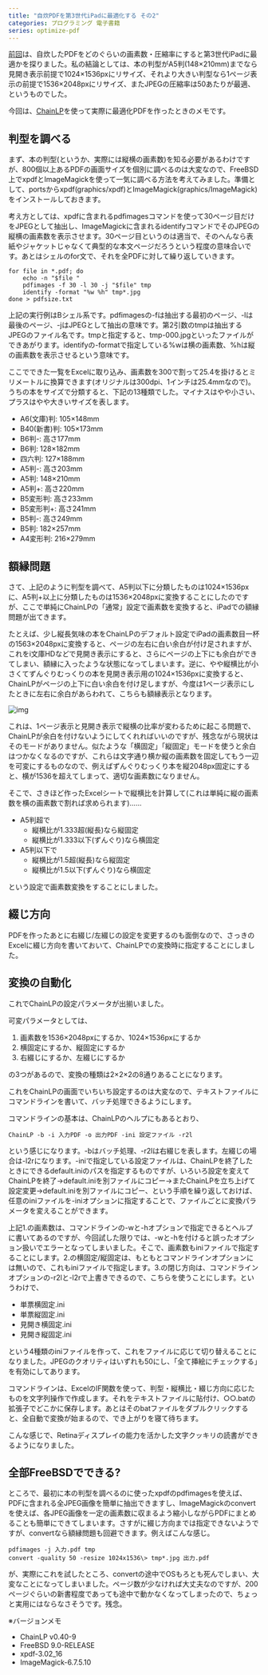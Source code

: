 ```yaml
---
title: "自炊PDFを第3世代iPadに最適化する その2"
categories: プログラミング 電子書籍
series: optimize-pdf
---
```


[前回](20120325.html)は、自炊したPDFをどのぐらいの画素数・圧縮率にすると第3世代iPadに最適かを探りました。私の結論としては、本の判型がA5判(148×210mm)までなら見開き表示前提で1024×1536pxにリサイズ、それより大きい判型なら1ページ表示の前提で1536×2048pxにリサイズ、またJPEGの圧縮率は50あたりが最適、というものでした。

今回は、[ChainLP](http://no722.cocolog-nifty.com/blog/chainlp/)を使って実際に最適化PDFを作ったときのメモです。

## 判型を調べる

まず、本の判型(というか、実際には縦横の画素数)を知る必要があるわけですが、800個以上あるPDFの画面サイズを個別に調べるのは大変なので、FreeBSD上でxpdfとImageMagickを使って一気に調べる方法を考えてみました。準備として、portsからxpdf(graphics/xpdf)とImageMagick(graphics/ImageMagick)をインストールしておきます。

考え方としては、xpdfに含まれるpdfimagesコマンドを使って30ページ目だけをJPEGとして抽出し、ImageMagickに含まれるidentifyコマンドでそのJPEGの縦横の画素数を表示させます。30ページ目というのは適当で、そのへんなら表紙やジャケットじゃなくて典型的な本文ページだろうという程度の意味合いです。あとはシェルのfor文で、それを全PDFに対して繰り返していきます。

```shell
for file in *.pdf; do
    echo -n "$file "
    pdfimages -f 30 -l 30 -j "$file" tmp
    identify -format "%w %h" tmp*.jpg
done > pdfsize.txt
```

上記の実行例はBシェル系です。pdfimagesの-fは抽出する最初のページ、-lは最後のページ、-jはJPEGとして抽出の意味です。第2引数のtmpは抽出するJPEGのファイル名です。tmpと指定すると、tmp-000.jpgといったファイルができあがります。identifyの-formatで指定している%wは横の画素数、%hは縦の画素数を表示させるという意味です。

ここでできた一覧をExcelに取り込み、画素数を300で割って25.4を掛けるとミリメートルに換算できます(オリジナルは300dpi、1インチは25.4mmなので)。うちの本をサイズで分類すると、下記の13種類でした。マイナスはやや小さい、プラスはやや大きいサイズを表します。

- A6(文庫)判: 105×148mm
- B40(新書)判: 105×173mm
- B6判-: 高さ177mm
- B6判: 128×182mm
- 四六判: 127×188mm
- A5判-: 高さ203mm
- A5判: 148×210mm
- A5判+: 高さ220mm
- B5変形判: 高さ233mm
- B5変形判+: 高さ241mm
- B5判-: 高さ249mm
- B5判: 182×257mm
- A4変形判: 216×279mm

## 額縁問題

さて、上記のように判型を調べて、A5判以下に分類したものは1024×1536pxに、A5判+以上に分類したものは1536×2048pxに変換することにしたのですが、ここで単純にChainLPの「通常」設定で画素数を変換すると、iPadでの額縁問題が出てきます。

たとえば、少し縦長気味の本をChainLPのデフォルト設定でiPadの画素数目一杯の1563×2048pxに変換すると、ページの左右に白い余白が付け足されますが、これをi文庫HDなどで見開き表示にすると、さらにページの上下にも余白ができてしまい、額縁に入ったような状態になってしまいます。逆に、やや縦横比が小さくてずんぐりむっくりの本を見開き表示用の1024×1536pxに変換すると、ChainLPがページの上下に白い余白を付け足しますが、今度は1ページ表示にしたときに左右に余白があらわれて、こちらも額縁表示となります。

![img](img/20120401-001.png)

これは、1ページ表示と見開き表示で縦横の比率が変わるために起こる問題で、ChainLPが余白を付けないようにしてくれればいいのですが、残念ながら現状はそのモードがありません。似たような「横固定」「縦固定」モードを使うと余白はつかなくなるのですが、これらは文字通り横か縦の画素数を固定してもう一辺を可変にするものなので、例えばずんぐりむっくり本を縦2048px固定にすると、横が1536を超えてしまって、適切な画素数になりません。

そこで、さきほど作ったExcelシートで縦横比を計算して(これは単純に縦の画素数を横の画素数で割れば求められます)……

- A5判超で
  - 縦横比が1.333超(縦長)なら縦固定
  - 縦横比が1.333以下(ずんぐり)なら横固定
- A5判以下で
  - 縦横比が1.5超(縦長)なら縦固定
  - 縦横比が1.5以下(ずんぐり)なら横固定

という設定で画素数変換をすることにしました。

## 綴じ方向

PDFを作ったあとに右綴じ/左綴じの設定を変更するのも面倒なので、さっきのExcelに綴じ方向を書いておいて、ChainLPでの変換時に指定することにしました。

## 変換の自動化

これでChainLPの設定パラメータが出揃いました。

可変パラメータとしては、

1. 画素数を1536×2048pxにするか、1024×1536pxにするか
1. 横固定にするか、縦固定にするか
1. 右綴じにするか、左綴じにするか

の3つがあるので、変換の種類は2×2×2の8通りあることになります。

これをChainLPの画面でいちいち設定するのは大変なので、テキストファイルにコマンドラインを書いて、バッチ処理できるようにします。

コマンドラインの基本は、ChainLPのヘルプにもあるとおり、

```shell
ChainLP -b -i 入力PDF -o 出力PDF -ini 設定ファイル -r2l
```

という感じになります。-bはバッチ処理、-r2lは右綴じを表します。左綴じの場合は-l2rになります。-iniで指定している設定ファイルは、ChainLPを終了したときにできるdefault.iniのパスを指定するものですが、いろいろ設定を変えてChainLPを終了→default.iniを別ファイルにコピー→またChainLPを立ち上げて設定変更→default.iniを別ファイルにコピー、という手順を繰り返しておけば、任意のiniファイルを-iniオプションに指定することで、ファイルごとに変換パラメータを変えることができます。

上記1.の画素数は、コマンドラインの-wと-hオプションで指定できるとヘルプに書いてあるのですが、今回試した限りでは、-wと-hを付けると誤ったオプション扱いでエラーとなってしまいました。そこで、画素数もiniファイルで指定することにします。2.の横固定/縦固定は、もともとコマンドラインオプションには無いので、これもiniファイルで指定します。3.の閉じ方向は、コマンドラインオプションの-r2lと-l2rで上書きできるので、こちらを使うことにします。というわけで、

- 単票横固定.ini
- 単票縦固定.ini
- 見開き横固定.ini
- 見開き縦固定.ini

という4種類のiniファイルを作って、これをファイルに応じて切り替えることになりました。JPEGのクオリティはいずれも50にし、「全て挿絵にチェックする」を有効にしてあります。

コマンドラインは、ExcelのIF関数を使って、判型・縦横比・綴じ方向に応じたものを文字列操作で作成します。それをテキストファイルに貼付け、○○.batの拡張子でどこかに保存します。あとはそのbatファイルをダブルクリックすると、全自動で変換が始まるので、でき上がりを寝て待ちます。

こんな感じで、Retinaディスプレイの能力を活かした文字クッキリの読書ができるようになりました。

## 全部FreeBSDでできる?

ところで、最初に本の判型を調べるのに使ったxpdfのpdfimagesを使えば、PDFに含まれる全JPEG画像を簡単に抽出できますし、ImageMagickのconvertを使えば、各JPEG画像を一定の画素数に収まるよう縮小しながらPDFにまとめることも簡単にできてしまいます。さすがに綴じ方向までは指定できないようですが、convertなら額縁問題も回避できます。例えばこんな感じ。

```shell
pdfimages -j 入力.pdf tmp
convert -quality 50 -resize 1024x1536\> tmp*.jpg 出力.pdf
```

が、実際にこれを試したところ、convertの途中でOSもろとも死んでしまい、大変なことになってしまいました。ページ数が少なければ大丈夫なのですが、200ページぐらいの新書程度であっても途中で動かなくなってしまったので、ちょっと実用にはならなさそうです。残念。

※バージョンメモ

- ChainLP v0.40-9
- FreeBSD 9.0-RELEASE
- xpdf-3.02_16
- ImageMagick-6.7.5.10
